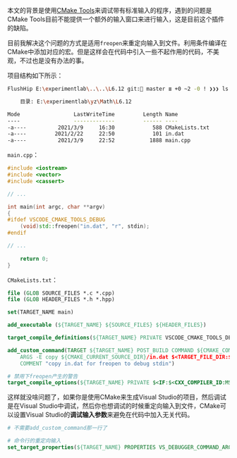 本文的背景是使用[CMake Tools](https://marketplace.visualstudio.com/items?itemName=ms-vscode.cmake-tools)来调试带有标准输入的程序，遇到的问题是CMake Tools目前不能提供一个额外的输入窗口来进行输入，这是目前这个插件的缺陷。

目前我解决这个问题的方式是适用`freopen`来重定向输入到文件。利用条件编译在CMake中添加对应的宏。但是这样会在代码中引入一些不起作用的代码，不美观，不过也是没有办法的事。

项目结构如下所示：

```bash
FlushHip E:\experimentlab\..\..\L6.12 git: master ≣ +0 ~2 -0 ! ❯❯❯ ls

    目录: E:\experimentlab\yz\Math\L6.12

Mode                 LastWriteTime         Length Name
----                 -------------         ------ ----
-a----          2021/3/9     16:30            588 CMakeLists.txt
-a----         2021/2/22     22:50            101 in.dat
-a----          2021/3/9     22:52           1888 main.cpp
```

`main.cpp`：

```cpp
#include <iostream>
#include <vector>
#include <cassert>

// ...

int main(int argc, char **argv)
{
#ifdef VSCODE_CMAKE_TOOLS_DEBUG
    (void)std::freopen("in.dat", "r", stdin);
#endif

// ...
    
    return 0;
}
```

`CMakeLists.txt`：

```cmake
file (GLOB SOURCE_FILES *.c *.cpp)
file (GLOB HEADER_FILES *.h *.hpp)

set(TARGET_NAME main)

add_executable (${TARGET_NAME} ${SOURCE_FILES} ${HEADER_FILES})

target_compile_definitions(${TARGET_NAME} PRIVATE VSCODE_CMAKE_TOOLS_DEBUG)

add_custom_command(TARGET ${TARGET_NAME} POST_BUILD COMMAND ${CMAKE_COMMAND}
    ARGS -E copy ${CMAKE_CURRENT_SOURCE_DIR}/in.dat $<TARGET_FILE_DIR:${TARGET_NAME}>/
    COMMENT "copy in.dat for freopen to debug stdin")

# 禁用下freopen产生的警告
target_compile_options(${TARGET_NAME} PRIVATE $<IF:$<CXX_COMPILER_ID:MSVC>,/wd4996,-Wno-deprecated-declarations>)
```

这样就没啥问题了，如果你是使用CMake来生成Visual Studio的项目，然后调试是在Visual Studio中调试，然后你也想调试的时候重定向输入到文件，CMake可以设置Visual Studio的**调试输入参数**来避免在代码中加入无关代码。

```cmake
# 不需要add_custom_command那一行了

# 命令行的重定向输入
set_target_properties(${TARGET_NAME} PROPERTIES VS_DEBUGGER_COMMAND_ARGUMENTS "< \"${CMAKE_CURRENT_SOURCE_DIR}/in.dat\"")
```

